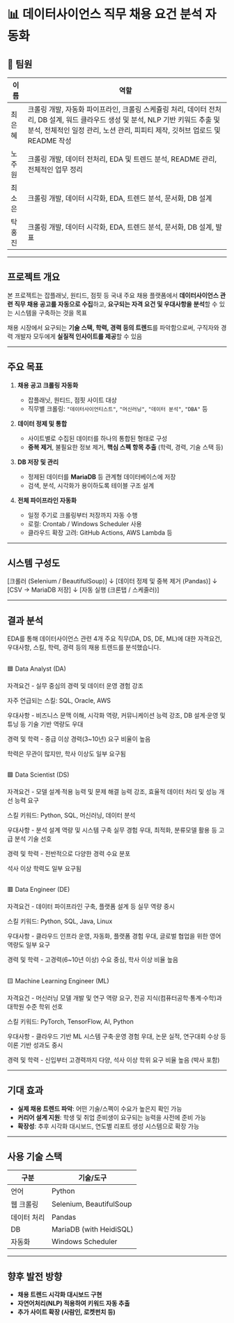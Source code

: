 # 📊 데이터사이언스 직무 채용 요건 분석 자동화

## 👥 팀원

| 이름 | 역할 |
|------|------|
| 최은혜 | 크롤링 개발, 자동화 파이프라인, 크롤링 스케쥴링 처리, 데이터 전처리, DB 설계, 워드 클라우드 생성 및 분석, NLP 기반 키워드 추출 및 분석, 전체적인 일정 관리, 노션 관리, 피피티 제작, 깃허브 업로드 및 README 작성 |
| 노주원 | 크롤링 개발, 데이터 전처리, EDA 및 트렌드 분석, README 관리, 전체적인 업무 정리 |
| 최소은 | 크롤링 개발, 데이터 시각화, EDA, 트렌드 분석, 문서화, DB 설계 |
| 탁홍진 | 크롤링 개발, 데이터 시각화, EDA, 트렌드 분석, 문서화, DB 설계, 발표 |
---

## 프로젝트 개요

본 프로젝트는 잡플래닛, 원티드, 점핏 등 국내 주요 채용 플랫폼에서 **데이터사이언스 관련 직무 채용 공고를 자동으로 수집**하고, **요구되는 자격 요건 및 우대사항을 분석**할 수 있는 시스템을 구축하는 것을 목표

채용 시장에서 요구되는 **기술 스택, 학력, 경력 등의 트렌드**를 파악함으로써, 구직자와 경력 개발자 모두에게 **실질적 인사이트를 제공**할 수 있음

---

## 주요 목표

1. **채용 공고 크롤링 자동화**
   - 잡플래닛, 원티드, 점핏 사이트 대상
   - 직무별 크롤링: `"데이터사이언티스트"`, `"머신러닝"`, `"데이터 분석"`, `"DBA"` 등

2. **데이터 정제 및 통합**
   - 사이트별로 수집된 데이터를 하나의 통합된 형태로 구성
   - **중복 제거**, 불필요한 정보 제거, **핵심 스펙 항목 추출** (학력, 경력, 기술 스택 등)

3. **DB 저장 및 관리**
   - 정제된 데이터를 **MariaDB** 등 관계형 데이터베이스에 저장
   - 검색, 분석, 시각화가 용이하도록 테이블 구조 설계

4. **전체 파이프라인 자동화**
   - 일정 주기로 크롤링부터 저장까지 자동 수행
   - 로컬: Crontab / Windows Scheduler 사용
   - 클라우드 확장 고려: GitHub Actions, AWS Lambda 등

---

## 시스템 구성도
[크롤러 (Selenium / BeautifulSoup)]
↓
[데이터 정제 및 중복 제거 (Pandas)]
↓
[CSV → MariaDB 저장]
↓
[자동 실행 (크론탭 / 스케줄러)]


---

## 결과 분석

EDA를 통해 데이터사이언스 관련 4개 주요 직무(DA, DS, DE, ML)에 대한 자격요건, 우대사항, 스킬, 학력, 경력 등의 채용 트렌드를 분석했습니다.

## 
🟦 Data Analyst (DA)

자격요건 - 실무 중심의 경력 및 데이터 운영 경험 강조

자주 언급되는 스킬: SQL, Oracle, AWS

우대사항 - 비즈니스 문맥 이해, 시각화 역량, 커뮤니케이션 능력 강조, DB 설계·운영 및 튜닝 등 기술 기반 역량도 우대

경력 및 학력 - 중급 이상 경력(3~10년) 요구 비율이 높음

학력은 무관이 많지만, 학사 이상도 일부 요구됨

## 
🟩 Data Scientist (DS)

자격요건 - 모델 설계·적용 능력 및 문제 해결 능력 강조, 효율적 데이터 처리 및 성능 개선 능력 요구

스킬 키워드: Python, SQL, 머신러닝, 데이터 분석

우대사항 - 분석 설계 역량 및 시스템 구축 실무 경험 우대, 최적화, 분류모델 활용 등 고급 분석 기술 선호

경력 및 학력 - 전반적으로 다양한 경력 수요 분포

석사 이상 학력도 일부 요구됨

## 
🟥 Data Engineer (DE)

자격요건 - 데이터 파이프라인 구축, 플랫폼 설계 등 실무 역량 중시

스킬 키워드: Python, SQL, Java, Linux

우대사항 - 클라우드 인프라 운영, 자동화, 플랫폼 경험 우대, 글로벌 협업을 위한 영어 역량도 일부 요구

경력 및 학력 - 고경력(6~10년 이상) 수요 중심, 학사 이상 비율 높음

## 
🟨 Machine Learning Engineer (ML)

자격요건 - 머신러닝 모델 개발 및 연구 역량 요구, 전공 지식(컴퓨터공학·통계·수학)과 대학원 수준 학위 선호

스킬 키워드: PyTorch, TensorFlow, AI, Python

우대사항 - 클라우드 기반 ML 시스템 구축·운영 경험 우대,   논문 실적, 연구대회 수상 등 이론 기반 성과도 중시

경력 및 학력 - 신입부터 고경력까지 다양, 석사 이상 학위 요구 비율 높음 (박사 포함)

---

## 기대 효과

- **실제 채용 트렌드 파악**: 어떤 기술/스펙이 수요가 높은지 확인 가능  
- **커리어 설계 지원**: 학생 및 취업 준비생이 요구되는 능력을 사전에 준비 가능  
- **확장성**: 추후 시각화 대시보드, 연도별 리포트 생성 시스템으로 확장 가능

---

## 사용 기술 스택

| 구분       | 기술/도구                         |
|------------|------------------------------------|
| 언어       | Python                             |
| 웹 크롤링  | Selenium, BeautifulSoup             |
| 데이터 처리| Pandas                             |
| DB         | MariaDB (with HeidiSQL)            |
| 자동화     |  Windows Scheduler                  |

---

## 향후 발전 방향

- **채용 트렌드 시각화 대시보드 구현**
- **자연어처리(NLP) 적용하여 키워드 자동 추출**
- **추가 사이트 확장 (사람인, 로켓펀치 등)**

